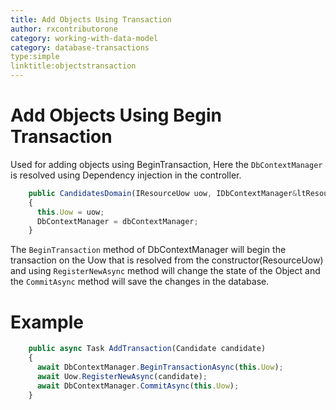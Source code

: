 ```yaml
---
title: Add Objects Using Transaction
author: rxcontributorone
category: working-with-data-model
category: database-transactions
type:simple
linktitle:objectstransaction
---
```

# Add Objects Using Begin Transaction

Used for adding objects using BeginTransaction, Here the `DbContextManager` is resolved using Dependency injection in the controller.  

````js
    public CandidatesDomain(IResourceUow uow, IDbContextManager&ltResourceContext&gt dbContextManager)
    {
      this.Uow = uow;
      DbContextManager = dbContextManager;
    }
````

The `BeginTransaction` method of DbContextManager will begin the transaction on the Uow that is resolved from the constructor(ResourceUow)
and using `RegisterNewAsync` method will change the state of the Object and the `CommitAsync` method will save the changes in the database.

# Example  
````js
    public async Task AddTransaction(Candidate candidate)
    {
      await DbContextManager.BeginTransactionAsync(this.Uow);
      await Uow.RegisterNewAsync(candidate);
      await DbContextManager.CommitAsync(this.Uow);
    }    
````


